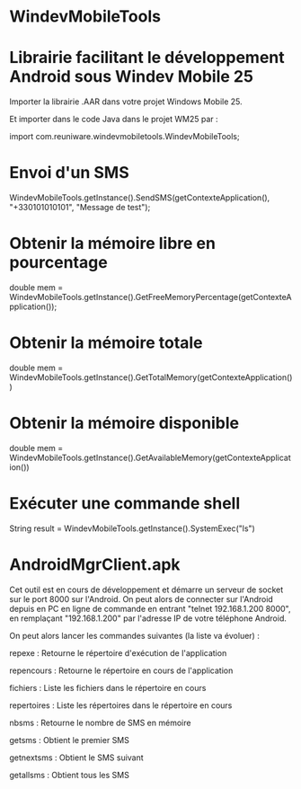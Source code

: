 # WindevMobileTools
# Librairie facilitant le développement Android sous Windev Mobile 25 #

Importer la librairie .AAR dans votre projet Windows Mobile 25.

Et importer dans le code Java dans le projet WM25 par :

import com.reuniware.windevmobiletools.WindevMobileTools;

# Envoi d'un SMS #

WindevMobileTools.getInstance().SendSMS(getContexteApplication(), "+330101010101", "Message de test");

# Obtenir la mémoire libre en pourcentage #

double mem = WindevMobileTools.getInstance().GetFreeMemoryPercentage(getContexteApplication());

# Obtenir la mémoire totale #

double mem = WindevMobileTools.getInstance().GetTotalMemory(getContexteApplication())

# Obtenir la mémoire disponible #

double mem = WindevMobileTools.getInstance().GetAvailableMemory(getContexteApplication())

# Exécuter une commande shell #

String result = WindevMobileTools.getInstance().SystemExec("ls")

# AndroidMgrClient.apk #

Cet outil est en cours de développement et démarre un serveur de socket sur le port 8000 sur l'Android. On peut alors de connecter sur l'Android depuis en PC en ligne de commande en entrant "telnet 192.168.1.200 8000", en remplaçant "192.168.1.200" par l'adresse IP de votre téléphone Android.

On peut alors lancer les commandes suivantes (la liste va évoluer) :

repexe : Retourne le répertoire d'exécution de l'application

repencours : Retourne le répertoire en cours de l'application

fichiers : Liste les fichiers dans le répertoire en cours

repertoires : Liste les répertoires dans le répertoire en cours

nbsms : Retourne le nombre de SMS en mémoire

getsms : Obtient le premier SMS

getnextsms : Obtient le SMS suivant

getallsms : Obtient tous les SMS

